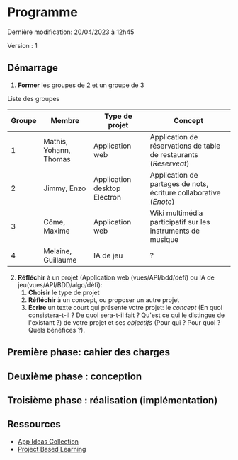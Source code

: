 # Programme

Dernière modification: 20/04/2023 à 12h45

Version : 1

## Démarrage

1. **Former** les groupes de 2 et un groupe de 3

Liste des groupes

|  Groupe 	|  Membre 	|  Type de projet 	| Concept  	|
|---	|---	|---	|---	|
|   1	|  Mathis, Yohann, Thomas 	| Application web  	|   Application de réservations de table de restaurants (*Reserveat*)	|
|   2	|  Jimmy, Enzo  	|  Application desktop Electron 	|  Application de partages de nots, écriture collaborative (*Enote*) 	|
|   3	|  Côme, Maxime 	|  Application web 	|  Wiki multimédia participatif sur les instruments de musique 	|
|   4	|  Melaine, Guillaume 	|  IA de jeu 	|  ? 	|


2. **Réfléchir** à un projet (Application web (vues/API/bdd/défi) ou IA de jeu(vues/API/BDD/algo/défi):
   1. **Choisir** le type de projet
   2. **Réfléchir** à un concept, ou proposer un autre projet 
   3. **Écrire** un texte court qui présente votre projet: le *concept* (En quoi consistera-t-il ? De quoi sera-t-il fait ? Qu'est ce qui le distingue de l'existant ?) de votre projet et ses *objectifs* (Pour qui ? Pour quoi ? Quels bénéfices ?).

## Première phase: cahier des charges

## Deuxième phase : conception

## Troisième phase : réalisation (implémentation)


## Ressources

- [App Ideas Collection](https://github.com/florinpop17/app-ideas)
- [Project Based Learning](https://github.com/practical-tutorials/project-based-learning)